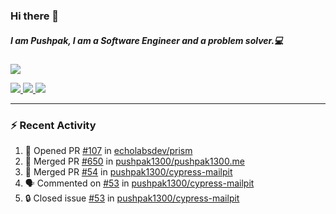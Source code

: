 ### Hi there 👋

##### I am Pushpak, I am a Software Engineer and a problem solver.💻

<a href='https://twitter.com/pushpak1300'><a href="https://pushpak1300.me/" target="_blank">
  <img src="https://img.shields.io/badge/website-%23E34F26.svg?&style=for-the-badge" />
</a> 
 
 <a href="https://twitter.com/pushpak1300" target="_blank">
  <img src="https://img.shields.io/badge/twitter-%231DA1F2.svg?&style=for-the-badge&logo=twitter&logoColor=white" />
</a> 

<a href="https://www.linkedin.com/in/pushpak-c-286b17b1/" target="_blank">
  <img src="https://img.shields.io/badge/linkedin-%230077B5.svg?&style=for-the-badge&logo=linkedin&logoColor=white" />
</a> 

<a href="https://dev.to/pushpak1300/" target="_blank">
  <img src="http://img.shields.io/badge/dev.to-gray?style=for-the-badge&logo=dev.to&?logoColor=white?logoWidth=100?label=" />
</a> 


</p>

---

### ⚡ Recent Activity

<!--START_SECTION:activity-->
1. 💪 Opened PR [#107](https://github.com/echolabsdev/prism/pull/107) in [echolabsdev/prism](https://github.com/echolabsdev/prism)
2. 🎉 Merged PR [#650](https://github.com/pushpak1300/pushpak1300.me/pull/650) in [pushpak1300/pushpak1300.me](https://github.com/pushpak1300/pushpak1300.me)
3. 🎉 Merged PR [#54](https://github.com/pushpak1300/cypress-mailpit/pull/54) in [pushpak1300/cypress-mailpit](https://github.com/pushpak1300/cypress-mailpit)
4. 🗣 Commented on [#53](https://github.com/pushpak1300/cypress-mailpit/issues/53#issuecomment-2543990462) in [pushpak1300/cypress-mailpit](https://github.com/pushpak1300/cypress-mailpit)
5. 🔒 Closed issue [#53](https://github.com/pushpak1300/cypress-mailpit/issues/53) in [pushpak1300/cypress-mailpit](https://github.com/pushpak1300/cypress-mailpit)
<!--END_SECTION:activity-->
